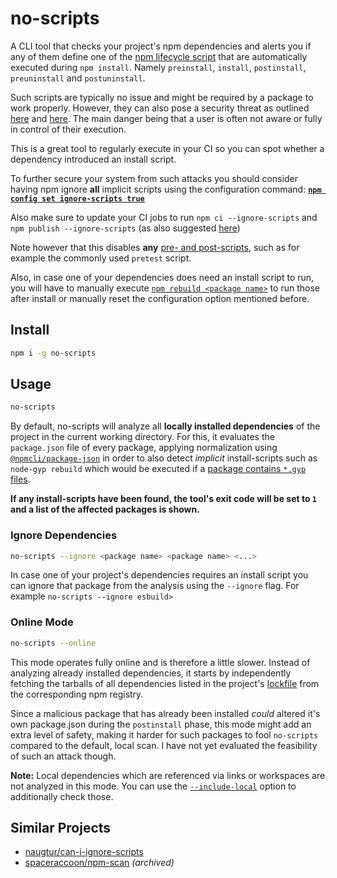 # no-scripts

A CLI tool that checks your project's npm dependencies and alerts you if any of them define one of the [npm lifecycle script](https://docs.npmjs.com/cli/v10/using-npm/scripts) that are automatically executed during `npm install`. Namely `preinstall`, `install`, `postinstall`, `preuninstall` and `postuninstall`.

Such scripts are typically no issue and might be required by a package to work properly. However, they can also pose a security threat as outlined [here](https://medium.com/@v_pragma/12-strange-things-that-can-happen-after-installing-an-npm-package-45de7fbf39f0) and [here](https://www.theregister.com/2018/07/12/npm_eslint/). The main danger being that a user is often not aware or fully in control of their execution.

This is a great tool to regularly execute in your CI so you can spot whether a dependency introduced an install script.

To further secure your system from such attacks you should consider having npm ignore **all** implicit scripts using the configuration command: [**`npm config set ignore-scripts true`**](https://docs.npmjs.com/cli/v10/using-npm/config#ignore-scripts)

Also make sure to update your CI jobs to run `npm ci --ignore-scripts` and `npm publish --ignore-scripts` (as also suggested [here](https://snyk.io/blog/github-actions-to-securely-publish-npm-packages/))

Note however that this disables **any** [pre- and post-scripts](https://docs.npmjs.com/cli/v10/using-npm/scripts#pre--post-scripts), such as for example the commonly used `pretest` script.

Also, in case one of your dependencies does need an install script to run, you will have to manually execute [`npm rebuild <package name>`](https://docs.npmjs.com/cli/v10/commands/npm-rebuild) to run those after install or manually reset the configuration option mentioned before.

## Install

```sh
npm i -g no-scripts
```

## Usage

```sh
no-scripts
```

By default, no-scripts will analyze all **locally installed dependencies** of the project in the current working directory. For this, it evaluates the `package.json` file of every package, applying normalization using [`@npmcli/package-json`](https://www.npmjs.com/package/@npmcli/package-json) in order to also detect _implicit_ install-scripts such as `node-gyp rebuild` which would be executed if a [package contains `*.gyp` files](https://docs.npmjs.com/cli/v9/using-npm/scripts#npm-install).

**If any install-scripts have been found, the tool's exit code will be set to `1` and a list of the affected packages is shown.**



### Ignore Dependencies

```sh
no-scripts --ignore <package name> <package name> <...>
```

In case one of your project's dependencies requires an install script you can ignore that package from the analysis using the `--ignore` flag. For example `no-scripts --ignore esbuild>`

### Online Mode
```sh
no-scripts --online
```

This mode operates fully online and is therefore a little slower. Instead of analyzing already installed dependencies, it starts by independently fetching the tarballs of all dependencies listed in the project's [lockfile](https://docs.npmjs.com/cli/v10/configuring-npm/package-lock-json) from the corresponding npm registry.

Since a malicious package that has already been installed *could* altered it's own package.json during the `postinstall` phase, this mode might add an extra level of safety, making it harder for such packages to fool `no-scripts` compared to the default, local scan. I have not yet evaluated the feasibility of such an attack though.

 **Note:** Local dependencies which are referenced via links or workspaces are not analyzed in this mode. You can use the [`--include-local`](#include-local-dependencies) option to additionally check those.

## Similar Projects
* [naugtur/can-i-ignore-scripts](https://github.com/naugtur/can-i-ignore-scripts)
* [spaceraccoon/npm-scan](https://github.com/spaceraccoon/npm-scan) *(archived)*
